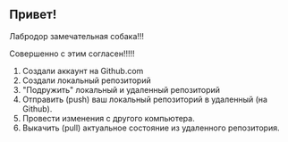 ## Привет!

Лабродор замечательная собака!!!

Совершенно с этим согласен!!!!!

1. Создали аккаунт на Github.com
2. Создали локальный репозиторий
3. "Подружить" локальный и удаленный репозиторий
4. Отправить (push) ваш локальный репозиторий в удаленный (на Github).
5. Провести изменения с другого компьютера.
6. Выкачить (pull) актуальное состояние из удаленного репозитория.
